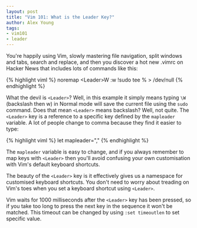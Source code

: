 ```yaml
---
layout: post
title: "Vim 101: What is the Leader Key?"
author: Alex Young
tags:   
- vim101
- leader
---
```


You're happily using Vim, slowly mastering file navigation, split windows and tabs, search and replace, and then you discover a hot new .vimrc on Hacker News that includes lots of commands like this:

{% highlight viml %}
noremap &lt;Leader&gt;W :w !sudo tee % &gt; /dev/null<CR>
{% endhighlight %}

What the devil is `<Leader>`?  Well, in this example it simply means typing `\W` (backslash then w) in Normal mode will save the current file using the `sudo` command.  Does that mean `<Leader>` means backslash?  Well, not quite.  The `<Leader>` key is a reference to a specific key defined by the `mapleader` variable.  A lot of people change to comma because they find it easier to type:

{% highlight viml %}
let mapleader=","
{% endhighlight %}

The `mapleader` variable is easy to change, and if you always remember to map keys with `<Leader>` then you'll avoid confusing your own customisation with Vim's default keyboard shortcuts.

The beauty of the `<Leader>` key is it effectively gives us a namespace for customised keyboard shortcuts.  You don't need to worry about treading on Vim's toes when you set a keyboard shortcut using `<Leader>`.

Vim waits for 1000 milliseconds after the `<Leader>` key has been pressed, so if you take too long to press the next key in the sequence it won't be matched.  This timeout can be changed by using `:set timeoutlen` to set specific value.
